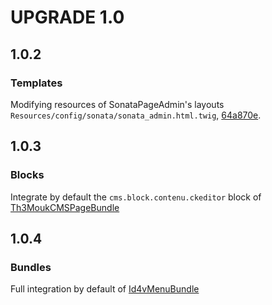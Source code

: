 UPGRADE 1.0
===============

## 1.0.2

### __Templates__

Modifying resources of SonataPageAdmin's layouts  `Resources/config/sonata/sonata_admin.html.twig`, [64a870e](https://github.com/Th3Mouk/CMSCoreBundle/commit/64a870e349db6ce13909d5ee099c3fc28f141a45).

## 1.0.3

### __Blocks__

Integrate by default the `cms.block.contenu.ckeditor` block of [Th3MoukCMSPageBundle](https://github.com/Th3Mouk/CMSPageBundle/blob/master/UPGRADE-1.0.md#blocks)

## 1.0.4

### __Bundles__

Full integration by default of [Id4vMenuBundle](https://github.com/Id4v/MenuBundle)
